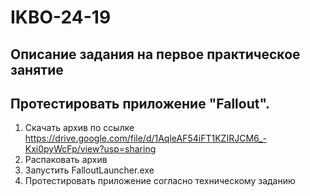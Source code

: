 # IKBO-24-19

## Описание задания на первое практическое занятие
## Протестировать приложение "Fallout".

1. Скачать архив по ссылке https://drive.google.com/file/d/1AqleAF54iFT1KZIRJCM6_-Kxi0pyWcFp/view?usp=sharing
2. Распаковать архив
3. Запустить FalloutLauncher.exe
4. Протестировать приложение согласно техническому заданию
